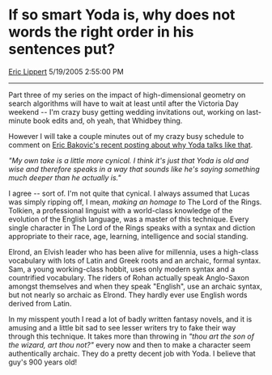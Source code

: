 <div id="page">

# If so smart Yoda is, why does not words the right order in his sentences put?

[Eric Lippert](https://social.msdn.microsoft.com/profile/Eric%20Lippert) 5/19/2005 2:55:00 PM

-----

<div id="content">

<div class="mine">

Part three of my series on the impact of high-dimensional geometry on search algorithms will have to wait at least until after the Victoria Day weekend -- I'm crazy busy getting wedding invitations out, working on last-minute book edits and, oh yeah, that Whidbey thing.

However I will take a couple minutes out of my crazy busy schedule to comment on [Eric Bakovic's recent posting about why Yoda talks like that](http://itre.cis.upenn.edu/~myl/languagelog/archives/002176.html).

*"My own take is a little more cynical. I think it's just that Yoda is old and wise and therefore speaks in a way that sounds like he's saying something much deeper than he actually is."*

I agree -- sort of. I'm not quite that cynical. I always assumed that Lucas was simply ripping off, I mean, *making an homage to* The Lord of the Rings. Tolkien, a professional linguist with a world-class knowledge of the evolution of the English language, was a master of this technique. Every single character in The Lord of the Rings speaks with a syntax and diction appropriate to their race, age, learning, intelligence and social standing.

Elrond, an Elvish leader who has been alive for millennia, uses a high-class vocabulary with lots of Latin and Greek roots and an archaic, formal syntax. Sam, a young working-class hobbit, uses only modern syntax and a countrified vocabulary. The riders of Rohan actually speak Anglo-Saxon amongst themselves and when they speak "English", use an archaic syntax, but not nearly so archaic as Elrond. They hardly ever use English words derived from Latin.

In my misspent youth I read a lot of badly written fantasy novels, and it is amusing and a little bit sad to see lesser writers try to fake their way through this technique. It takes more than throwing in *"thou art the son of the wizard, art thou not?"* every now and then to make a character seem authentically archaic. They do a pretty decent job with Yoda. I believe that guy's 900 years old\!

</div>

</div>

</div>

